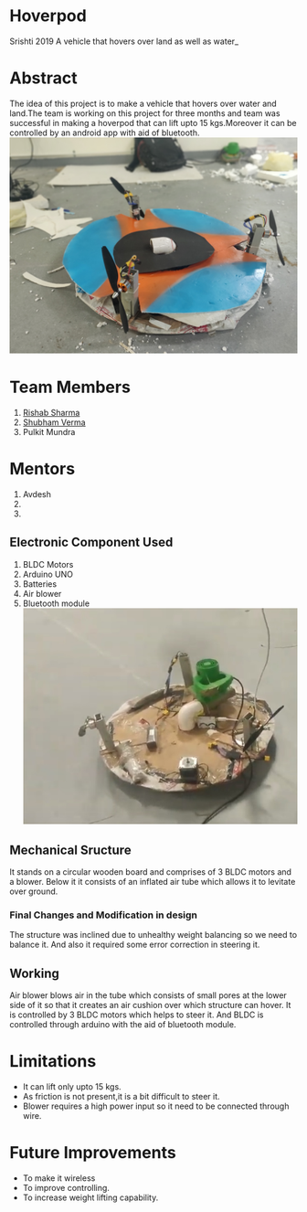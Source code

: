 # Hoverpod
Srishti 2019
A vehicle that hovers over land as well as water_
# Abstract
The idea of this project is to make a vehicle that hovers over water and land.The team is working on this project for three months and team was successful in making a hoverpod that can lift upto 15 kgs.Moreover it can be controlled by an android app with aid of bluetooth.
![bot1](https://github.com/shubhamverma989630/Hoverpod/blob/master/IMG_20190308_003335_Bokeh.jpg)


# Team Members
1. [Rishab Sharma](https://github.com/rishabh0203iitr)
2. [Shubham Verma](https://github.com/shubhamverma989630)
3. Pulkit Mundra
# Mentors
1. Avdesh
2. 
3. 


## Electronic Component Used
1. BLDC Motors
2. Arduino UNO
3. Batteries
4. Air blower 
5. Bluetooth module
![circuit](https://github.com/shubhamverma989630/Hoverpod/blob/master/Electronic%20compo.jpg)


## Mechanical Sructure
It stands on a circular wooden board and comprises of 3 BLDC motors and a blower. Below it it consists of an inflated air tube which allows it to levitate over ground.

###  Final Changes and Modification in design
The structure was inclined due to unhealthy weight balancing so we need to balance it. And also it required some error correction in steering it.

## Working
Air blower blows air in the tube which consists of small pores at the lower side of it so that it creates an air cushion over which structure can hover. It is controlled by 3 BLDC motors which helps to steer it. And BLDC is controlled through arduino with the aid of bluetooth module. 

 # Limitations
 - It can lift only upto 15 kgs.
 - As friction is not present,it is a bit difficult to steer it.
 - Blower requires a high power input so it need to be connected through wire.
 # Future Improvements
 - To make it wireless
 - To improve controlling.
 - To increase weight lifting capability.
